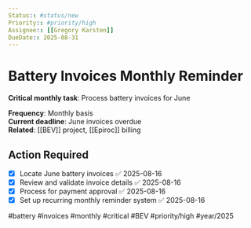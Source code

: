 ```yaml
---
Status:: #status/new
Priority:: #priority/high
Assignee:: [[Gregory Karsten]]
DueDate:: 2025-08-31
---
```


# Battery Invoices Monthly Reminder

**Critical monthly task**: Process battery invoices for June

**Frequency**: Monthly basis  
**Current deadline**: June invoices overdue  
**Related**: [[BEV]] project, [[Epiroc]] billing

## Action Required
- [x] Locate June battery invoices ✅ 2025-08-16
- [x] Review and validate invoice details ✅ 2025-08-16
- [x] Process for payment approval ✅ 2025-08-16
- [x] Set up recurring monthly reminder system ✅ 2025-08-16

#battery #invoices #monthly #critical #BEV #priority/high #year/2025